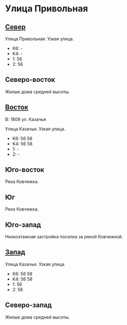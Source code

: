 # Улица Привольная

## [Север](./10420065.md)

Улица Привольная.
Узкая улица.

* K6:   -
* K4:   -
* 1:    56
* 2:    56

## Северо-восток

Жилые дома средней высоты.

## [Восток](./410070.md)

В:  1808    ул. Казачья

Улица Казачья.
Узкая улица.

* K6:   56  58
* K4:   56  58
* 1:    -
* 2:    -

## Юго-восток

Река Ковчежка.

## Юг

Река Ковчежка.

## Юго-запад

Низкоэтажная застройка поселка за рекой Ковчежкой.

## [Запад](./10410075.md)

Улица Казачья.
Узкая улица.

* K6:   56  58
* K4:   56  58
* 1:    56
* 2:    56

## Северо-запад

Жилые дома средней высоты.
